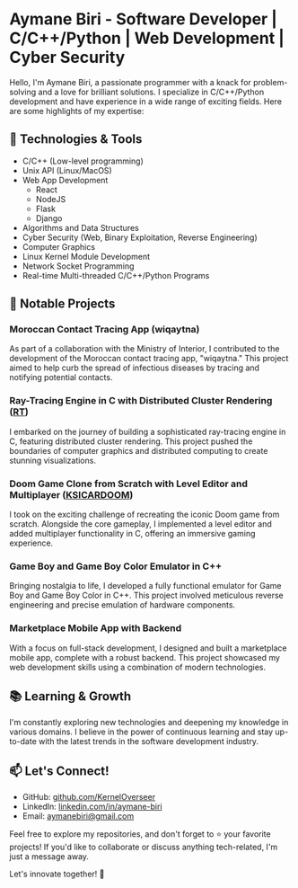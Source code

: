 # Aymane Biri - Software Developer | C/C++/Python | Web Development | Cyber Security

Hello, I'm Aymane Biri, a passionate programmer with a knack for problem-solving and a love for brilliant solutions. I specialize in C/C++/Python development and have experience in a wide range of exciting fields. Here are some highlights of my expertise:

## 🔧 Technologies & Tools
- C/C++ (Low-level programming)
- Unix API (Linux/MacOS)
- Web App Development
  - React
  - NodeJS
  - Flask
  - Django
- Algorithms and Data Structures
- Cyber Security (Web, Binary Exploitation, Reverse Engineering)
- Computer Graphics
- Linux Kernel Module Development
- Network Socket Programming
- Real-time Multi-threaded C/C++/Python Programs

## 💼 Notable Projects

### Moroccan Contact Tracing App (wiqaytna)
As part of a collaboration with the Ministry of Interior, I contributed to the development of the Moroccan contact tracing app, "wiqaytna." This project aimed to help curb the spread of infectious diseases by tracing and notifying potential contacts.

### Ray-Tracing Engine in C with Distributed Cluster Rendering ([RT](https://github.com/KernelOverseer/RT))
I embarked on the journey of building a sophisticated ray-tracing engine in C, featuring distributed cluster rendering. This project pushed the boundaries of computer graphics and distributed computing to create stunning visualizations.

### Doom Game Clone from Scratch with Level Editor and Multiplayer ([KSICARDOOM](https://github.com/KernelOverseer/KSICARDOOM))
I took on the exciting challenge of recreating the iconic Doom game from scratch. Alongside the core gameplay, I implemented a level editor and added multiplayer functionality in C, offering an immersive gaming experience.

### Game Boy and Game Boy Color Emulator in C++
Bringing nostalgia to life, I developed a fully functional emulator for Game Boy and Game Boy Color in C++. This project involved meticulous reverse engineering and precise emulation of hardware components.

### Marketplace Mobile App with Backend
With a focus on full-stack development, I designed and built a marketplace mobile app, complete with a robust backend. This project showcased my web development skills using a combination of modern technologies.

## 📚 Learning & Growth
I'm constantly exploring new technologies and deepening my knowledge in various domains. I believe in the power of continuous learning and stay up-to-date with the latest trends in the software development industry.

## 📫 Let's Connect!
- GitHub: [github.com/KernelOverseer](https://github.com/KernelOverseer)
- LinkedIn: [linkedin.com/in/aymane-biri](https://linkedin.com/in/aymane-biri/)
- Email: aymanebiri@gmail.com

Feel free to explore my repositories, and don't forget to ⭐️ your favorite projects! If you'd like to collaborate or discuss anything tech-related, I'm just a message away.

Let's innovate together! 🚀
